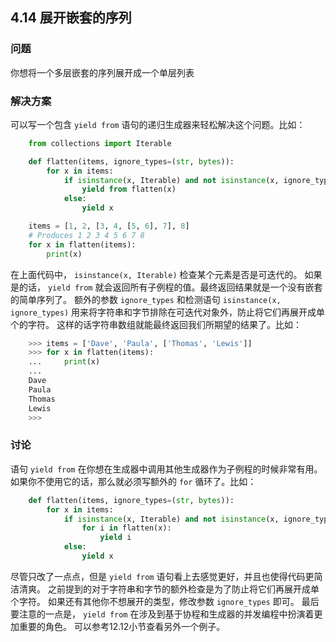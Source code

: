 ## 4.14 展开嵌套的序列 ##
### 问题 ###
你想将一个多层嵌套的序列展开成一个单层列表
### 解决方案 ###
可以写一个包含 ``yield from`` 语句的递归生成器来轻松解决这个问题。比如：
```python
    from collections import Iterable

    def flatten(items, ignore_types=(str, bytes)):
        for x in items:
            if isinstance(x, Iterable) and not isinstance(x, ignore_types):
                yield from flatten(x)
            else:
                yield x

    items = [1, 2, [3, 4, [5, 6], 7], 8]
    # Produces 1 2 3 4 5 6 7 8
    for x in flatten(items):
        print(x)

```
在上面代码中， ``isinstance(x, Iterable)`` 检查某个元素是否是可迭代的。
如果是的话， ``yield from`` 就会返回所有子例程的值。最终返回结果就是一个没有嵌套的简单序列了。
额外的参数 ``ignore_types`` 和检测语句 ``isinstance(x, ignore_types)``
用来将字符串和字节排除在可迭代对象外，防止将它们再展开成单个的字符。
这样的话字符串数组就能最终返回我们所期望的结果了。比如：
```python
    >>> items = ['Dave', 'Paula', ['Thomas', 'Lewis']]
    >>> for x in flatten(items):
    ...     print(x)
    ...
    Dave
    Paula
    Thomas
    Lewis
    >>>

```
### 讨论 ###
语句 ``yield from`` 在你想在生成器中调用其他生成器作为子例程的时候非常有用。
如果你不使用它的话，那么就必须写额外的 ``for`` 循环了。比如：
```python
    def flatten(items, ignore_types=(str, bytes)):
        for x in items:
            if isinstance(x, Iterable) and not isinstance(x, ignore_types):
                for i in flatten(x):
                    yield i
            else:
                yield x

```
尽管只改了一点点，但是 ``yield from`` 语句看上去感觉更好，并且也使得代码更简洁清爽。
之前提到的对于字符串和字节的额外检查是为了防止将它们再展开成单个字符。
如果还有其他你不想展开的类型，修改参数 ``ignore_types`` 即可。
最后要注意的一点是， ``yield from`` 在涉及到基于协程和生成器的并发编程中扮演着更加重要的角色。
可以参考12.12小节查看另外一个例子。
